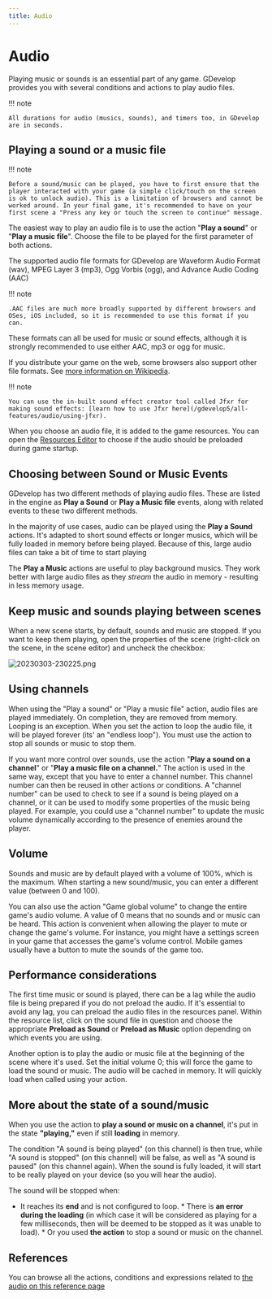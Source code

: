 ```yaml
---
title: Audio
---
```

# Audio

Playing music or sounds is an essential part of any game. GDevelop provides you with several conditions and actions to play audio files.

!!! note

    All durations for audio (musics, sounds), and timers too, in GDevelop are in seconds.

## Playing a sound or a music file

!!! note

    Before a sound/music can be played, you have to first ensure that the player interacted with your game (a simple click/touch on the screen is ok to unlock audio). This is a limitation of browsers and cannot be worked around. In your final game, it's recommended to have on your first scene a "Press any key or touch the screen to continue" message.

The easiest way to play an audio file is to use the action "**Play a sound**" or "**Play a music file**". Choose the file to be played for the first parameter of both actions.

The supported audio file formats for GDevelop are Waveform Audio Format (wav), MPEG Layer 3 (mp3), Ogg Vorbis (ogg), and Advance Audio Coding (AAC)

!!! note

    .AAC files are much more broadly supported by different browsers and OSes, iOS included, so it is recommended to use this format if you can.

These formats can all be used for music or sound effects, although it is strongly recommended to use either AAC, mp3 or ogg for music.

If you distribute your game on the web, some browsers also support other file formats. See [more information on Wikipedia](https://en.wikipedia.org/wiki/HTML5_audio#Supported_audio_coding_formats).

!!! note

    You can use the in-built sound effect creator tool called Jfxr for making sound effects: [learn how to use Jfxr here](/gdevelop5/all-features/audio/using-jfxr).

When you choose an audio file, it is added to the game resources. You can open the [Resources Editor](/gdevelop5/interface/project-manager) to choose if the audio should be preloaded during game startup.

## Choosing between Sound or Music Events

GDevelop has two different methods of playing audio files. These are listed in the engine as **Play a Sound** or **Play a Music file** events, along with related events to these two different methods.

In the majority of use cases, audio can be played using the **Play a Sound** actions. It's adapted to short sound effects or longer musics, which will be fully loaded in memory before being played. Because of this, large audio files can take a bit of time to start playing

The **Play a Music** actions are useful to play background musics. They work better with large audio files as they *stream* the audio in memory - resulting in less memory usage.

## Keep music and sounds playing between scenes

When a new scene starts, by default, sounds and music are stopped. If you want to keep them playing, open the properties of the scene (right-click on the scene, in the scene editor) and uncheck the checkbox:

![20230303-230225.png](/gdevelop5/all-features/audio/pasted/20230303-230225.png)

## Using channels

When using the "Play a sound" or "Play a music file" action, audio files are played immediately. On completion, they are removed from memory. Looping is an exception. When you set the action to loop the audio file, it will be played forever (its' an "endless loop"). You must use the action to stop all sounds or music to stop them.

If you want more control over sounds, use the action "**Play a sound on a channel**" or "**Play a music file on a channel.**" The action is used in the same way, except that you have to enter a channel number. This channel number can then be reused in other actions or conditions. A "channel number" can be used to check to see if a sound is being played on a channel, or it can be used to modify some properties of the music being played. For example, you could use a "channel number" to update the music volume dynamically according to the presence of enemies around the player.

## Volume

Sounds and music are by default played with a volume of 100%, which is the maximum. When starting a new sound/music, you can enter a different value (between 0 and 100).

You can also use the action "Game global volume" to change the entire game's audio volume. A value of 0 means that no sounds and or music can be heard. This action is convenient when allowing the player to mute or change the game's volume. For instance, you might have a settings screen in your game that accesses the game's volume control. Mobile games usually have a button to mute the sounds of the game too.

## Performance considerations

The first time music or sound is played, there can be a lag while the audio file is being prepared if you do not preload the audio. If it's essential to avoid any lag, you can preload the audio files in the resources panel. Within the resource list, click on the sound file in question and choose the appropriate **Preload as Sound** or **Preload as Music** option depending on which events you are using.

Another option is to play the audio or music file at the beginning of the scene where it's used. Set the initial volume 0; this will force the game to load the sound or music. The audio will be cached in memory. It will quickly load when called using your action.

## More about the state of a sound/music

When you use the action to **play a sound or music on a channel**, it's put in the state **"playing,"** even if still **loading** in memory.

The condition "A sound is being played" (on this channel) is then true, while "A sound is stopped" (on this channel) will be false, as well as "A sound is paused" (on this channel again). When the sound is fully loaded, it will start to be really played on your device (so you will hear the audio).

The sound will be stopped when:

* It reaches its **end** and is not configured to loop. * There is **an error during the loading** (in which case it will be considered as playing for a few milliseconds, then will be deemed to be stopped as it was unable to load). * Or you used **the action** to stop a sound or music on the channel.

## References

You can browse all the actions, conditions and expressions related to [the audio on this reference page](/gdevelop5/all-features/audio/reference/)